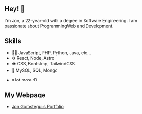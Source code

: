 ## Hey! 👋
I'm Jon, a 22-year-old with a degree in Software Engineering. I am passionate about ProgrammingWeb and Development.


## Skills
- 👨‍💻 JavaScript, PHP, Python, Java, etc...
- ⚙️ React, Node, Astro
- 👁️ CSS, Bootstrap, TailwindCSS
- 💽 MySQL, SQL, Mongo
+ a lot more :D

## My Webpage

- [Jon Gorostegui's Portfolio](https://www.jgorostegui.software/)
